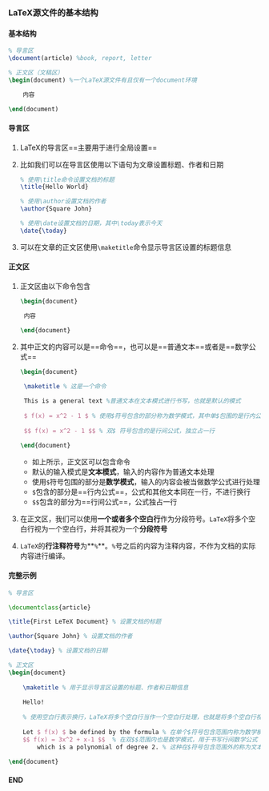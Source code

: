 ### LaTeX源文件的基本结构



#### 基本结构

```latex
% 导言区
\document(article) %book, report, letter

% 正文区（文稿区）
\begin(document) %一个LaTeX源文件有且仅有一个document环境

	内容

\end(document)
```



#### 导言区

1. LaTeX的导言区==主要用于进行全局设置==

2. 比如我们可以在导言区使用以下语句为文章设置标题、作者和日期

   ```latex
   % 使用\title命令设置文档的标题
   \title{Hello World}
   
   % 使用\author设置文档的作者
   \author{Square John}
   
   % 使用\date设置文档的日期，其中\today表示今天
   \date{\today}
   ```

   

3. 可以在文章的正文区使用`\maketitle`命令显示导言区设置的标题信息



#### 正文区

1. 正文区由以下命令包含

   ```latex
   \begin{document}
   
   	内容
   
   \end{document}
   ```

   

2. 其中正文的内容可以是==命令==，也可以是==普通文本==或者是==数学公式==

   ```latex
   \begin{document}
   
   	\maketitle % 这是一个命令
   	
   	This is a general text %普通文本在文本模式进行书写，也就是默认的模式
   	
   	$ f(x) = x^2 - 1 $ % 使用$符号包含的部分称为数学模式，其中单$包围的是行内公式
   	
   	$$ f(x) = x^2 - 1 $$ % 双$ 符号包含的是行间公式，独立占一行
   
   \end{document}
   ```

   - 如上所示，正文区可以包含命令
   - 默认的输入模式是**文本模式**，输入的内容作为普通文本处理
   - 使用`$`符号包围的部分是**数学模式**，输入的内容会被当做数学公式进行处理
   - `$`包含的部分是==行内公式==，公式和其他文本同在一行，不进行换行
   - `$$`包含的部分为==行间公式==，公式独占一行

3. 在正文区，我们可以使用**一个或者多个空白行**作为分段符号。`LaTeX`将多个空白行视为一个空白行，并将其视为一个**分段符号**

4. `LaTeX`的**行注释符号**为**`%`**。`%`号之后的内容为注释内容，不作为文档的实际内容进行编译。



#### 完整示例

```latex
% 导言区

\documentclass{article}

\title{First LeTeX Document} % 设置文档的标题

\author{Square John} % 设置文档的作者

\date{\today} % 设置文档的日期

% 正文区
\begin{document}
	
	\maketitle % 用于显示导言区设置的标题、作者和日期信息
	
	Hello!
	
	% 使用空白行表示换行，LaTeX将多个空白行当作一个空白行处理，也就是将多个空白行视为一个分段符号
	
	Let $ f(x) $ be defined by the formula % 在单个$符号包含范围内称为数学模式，用于书写行内数学公式
	$$ f(x) = 3x^2 + x-1 $$  % 在双$$范围内也是数学模式，用于书写行间数学公式
		which is a polynomial of degree 2. % 这种在$符号包含范围外的称为文本模式
	
\end{document}
```



#### END

